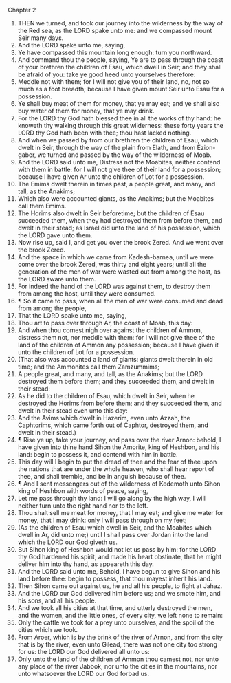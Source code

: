 

Chapter 2

1. THEN we turned, and took our journey into the wilderness by the way of the Red sea, as the LORD spake unto me: and we compassed mount Seir many days.
2. And the LORD spake unto me, saying,
3. Ye have compassed this mountain long enough: turn you northward.
4. And command thou the people, saying, Ye are to pass through the coast of your brethren the children of Esau, which dwell in Seir; and they shall be afraid of you: take ye good heed unto yourselves therefore:
5. Meddle not with them; for I will not give you of their land, no, not so much as a foot breadth; because I have given mount Seir unto Esau for a possession.
6. Ye shall buy meat of them for money, that ye may eat; and ye shall also buy water of them for money, that ye may drink.
7. For the LORD thy God hath blessed thee in all the works of thy hand: he knoweth thy walking through this great wilderness: these forty years the LORD thy God hath been with thee; thou hast lacked nothing.
8. And when we passed by from our brethren the children of Esau, which dwelt in Seir, through the way of the plain from Elath, and from Ezion-gaber, we turned and passed by the way of the wilderness of Moab.
9. And the LORD said unto me, Distress not the Moabites, neither contend with them in battle: for I will not give thee of their land for a possession; because I have given Ar unto the children of Lot for a possession.
10. The Emims dwelt therein in times past, a people great, and many, and tall, as the Anakims;
11. Which also were accounted giants, as the Anakims; but the Moabites call them Emims.
12. The Horims also dwelt in Seir beforetime; but the children of Esau succeeded them, when they had destroyed them from before them, and dwelt in their stead; as Israel did unto the land of his possession, which the LORD gave unto them.
13. Now rise up, said I, and get you over the brook Zered.  And we went over the brook Zered.
14. And the space in which we came from Kadesh-barnea, until we were come over the brook Zered, was thirty and eight years; until all the generation of the men of war were wasted out from among the host, as the LORD sware unto them.
15. For indeed the hand of the LORD was against them, to destroy them from among the host, until they were consumed.
16. ¶ So it came to pass, when all the men of war were consumed and dead from among the people,
17. That the LORD spake unto me, saying,
18. Thou art to pass over through Ar, the coast of Moab, this day:
19. And when thou comest nigh over against the children of Ammon, distress them not, nor meddle with them: for I will not give thee of the land of the children of Ammon any possession; because I have given it unto the children of Lot for a possession.
20. (That also was accounted a land of giants: giants dwelt therein in old time; and the Ammonites call them Zamzummims;
21. A people great, and many, and tall, as the Anakims; but the LORD destroyed them before them; and they succeeded them, and dwelt in their stead:
22. As he did to the children of Esau, which dwelt in Seir, when he destroyed the Horims from before them; and they succeeded them, and dwelt in their stead even unto this day:
23. And the Avims which dwelt in Hazerim, even unto Azzah, the Caphtorims, which came forth out of Caphtor, destroyed them, and dwelt in their stead.)
24. ¶ Rise ye up, take your journey, and pass over the river Arnon: behold, I have given into thine hand Sihon the Amorite, king of Heshbon, and his land: begin to possess it, and contend with him in battle.
25. This day will I begin to put the dread of thee and the fear of thee upon the nations that are under the whole heaven, who shall hear report of thee, and shall tremble, and be in anguish because of thee.
26. ¶ And I sent messengers out of the wilderness of Kedemoth unto Sihon king of Heshbon with words of peace, saying,
27. Let me pass through thy land: I will go along by the high way, I will neither turn unto the right hand nor to the left.
28. Thou shalt sell me meat for money, that I may eat; and give me water for money, that I may drink: only I will pass through on my feet;
29. (As the children of Esau which dwell in Seir, and the Moabites which dwell in Ar, did unto me;) until I shall pass over Jordan into the land which the LORD our God giveth us.
30. But Sihon king of Heshbon would not let us pass by him: for the LORD thy God hardened his spirit, and made his heart obstinate, that he might deliver him into thy hand, as appeareth this day.
31. And the LORD said unto me, Behold, I have begun to give Sihon and his land before thee: begin to possess, that thou mayest inherit his land.
32. Then Sihon came out against us, he and all his people, to fight at Jahaz.
33. And the LORD our God delivered him before us; and we smote him, and his sons, and all his people.
34. And we took all his cities at that time, and utterly destroyed the men, and the women, and the little ones, of every city, we left none to remain:
35. Only the cattle we took for a prey unto ourselves, and the spoil of the cities which we took.
36. From Aroer, which is by the brink of the river of Arnon, and from the city that is by the river, even unto Gilead, there was not one city too strong for us: the LORD our God delivered all unto us:
37. Only unto the land of the children of Ammon thou camest not, nor unto any place of the river Jabbok, nor unto the cities in the mountains, nor unto whatsoever the LORD our God forbad us.
